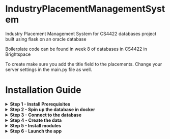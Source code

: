 # IndustryPlacementManagementSystem
Industry Placement Management System for CS4422 databases project built using flask on an oracle database

Boilerplate code can be found in week 8 of databases in CS4422 in Brightspace

To create make sure you add the title field to the placements.
Change your server settings in the main.py file as well.

# Installation Guide

<details><summary><b>Step 1 - Install Prerequisites</b></summary>
<p>
1. <a href = "https://dbeaver.io">DBeaver</a><br>
2. <a href = "https://www.docker.com/products/docker-desktop/">Docker</a><br>
3. <a href = "https://www.python.org/downloads/">Python</a>
</p>
</details>

<details><summary><b>Step 2 - Spin up the database in docker</b></summary>
<p>
Download the container from <a href = "https://hub.docker.com/r/gvenzl/oracle-xe">this link</a>.<br>
Initiate the docker instance using following command.<br>
docker run -d -p 1521:1521 -e ORACLE_PASSWORD=root gvenzl/oracle-xe
</p>
</details>

<details><summary><b>Step 3 - Connect to the database</b></summary>
<p>
Open DBeaver and establish a connection with the database using credentials of SYSTEM
</p>
</details>

<details><summary><b>Step 4 - Create the data</b></summary>
<p>
1. Create a new schema with name IPMS.<br>
2. Create a script and paste the following code to create the tables: <a href = "https://pastebin.com/H2xstxQd">link</a><br>
3. Create another script and paste the following code to insert template data: <a href = "https://pastebin.com/HtMcanns">link</a>
</p>
</details>

<details><summary><b>Step 5 - Install modules</b></summary>
<p>
1. Open command prompt<br>
2. Run the command 'pip install flask', and allow the module to install<br>
3. Run the command 'pip install oracle', and allow the module to install<br>
</p>
</details>

<details><summary><b>Step 6 - Launch the app</b></summary>
<p>
Open the repository folder in your preffered IDE, and run 'main.py'.<br>
Paste the follwing link in your browser: 'http://127.0.0.1:5000'
</p>
</details>
